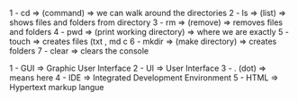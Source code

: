 <!-- Basic Linux Script Commands. -->

1 - cd => (command) => we can walk around the directories
2 - ls => (list) => shows files and folders from directory
3 - rm => (remove) => removes files and folders
4 - pwd => (print working directory) => where we are exactly
5 - touch => creates files (txt , md c
6 - mkdir => (make directory) => creates folders
7 - clear => clears the console

<!-- Keywords. -->

1 - GUI => Graphic User Interface
2 - UI => User Interface
3 - . (dot) => means here
4 - IDE => Integrated Development Environment
5 - HTML => Hypertext markup langue
